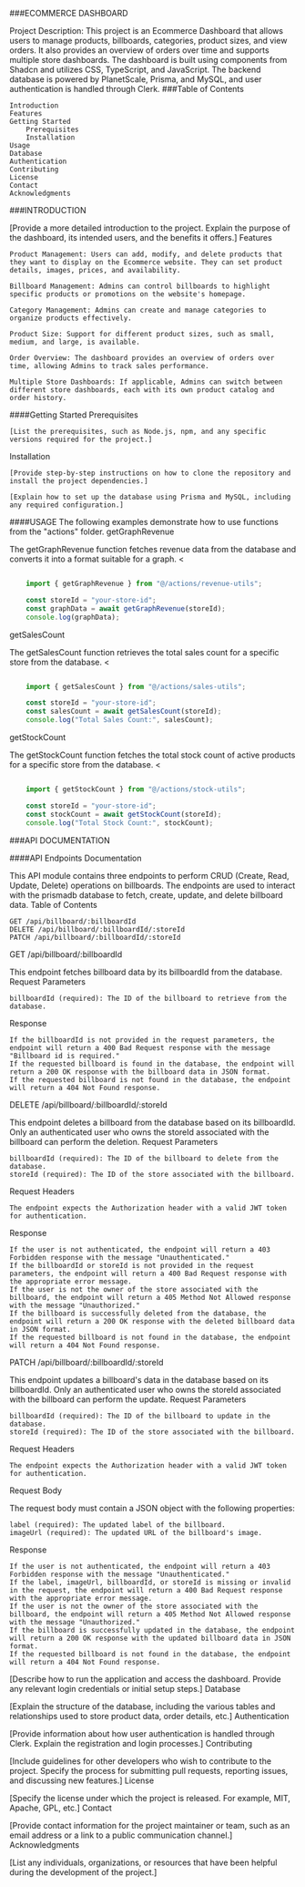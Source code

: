 ###ECOMMERCE DASHBOARD

Project Description:
This project is an Ecommerce Dashboard that allows users to manage products, billboards, categories, product sizes, and view orders. It also provides an overview of orders over time and supports multiple store dashboards. The dashboard is built using components from Shadcn and utilizes CSS, TypeScript, and JavaScript. The backend database is powered by PlanetScale, Prisma, and MySQL, and user authentication is handled through Clerk.
###Table of Contents

    Introduction
    Features
    Getting Started
        Prerequisites
        Installation
    Usage
    Database
    Authentication
    Contributing
    License
    Contact
    Acknowledgments

###INTRODUCTION

[Provide a more detailed introduction to the project. Explain the purpose of the dashboard, its intended users, and the benefits it offers.]
Features

    Product Management: Users can add, modify, and delete products that they want to display on the Ecommerce website. They can set product details, images, prices, and availability.

    Billboard Management: Admins can control billboards to highlight specific products or promotions on the website's homepage.

    Category Management: Admins can create and manage categories to organize products effectively.

    Product Size: Support for different product sizes, such as small, medium, and large, is available.

    Order Overview: The dashboard provides an overview of orders over time, allowing Admins to track sales performance.

    Multiple Store Dashboards: If applicable, Admins can switch between different store dashboards, each with its own product catalog and order history.

####Getting Started
Prerequisites

    [List the prerequisites, such as Node.js, npm, and any specific versions required for the project.]

Installation

    [Provide step-by-step instructions on how to clone the repository and install the project dependencies.]

    [Explain how to set up the database using Prisma and MySQL, including any required configuration.]
####USAGE
The following examples demonstrate how to use functions from the "actions" folder.
getGraphRevenue

The getGraphRevenue function fetches revenue data from the database and converts it into a format suitable for a graph.
<
```typescript

    import { getGraphRevenue } from "@/actions/revenue-utils";

    const storeId = "your-store-id";
    const graphData = await getGraphRevenue(storeId);
    console.log(graphData);

```
>

getSalesCount

The getSalesCount function retrieves the total sales count for a specific store from the database.
<
```typescript

    import { getSalesCount } from "@/actions/sales-utils";

    const storeId = "your-store-id";
    const salesCount = await getSalesCount(storeId);
    console.log("Total Sales Count:", salesCount);

```
>
getStockCount

The getStockCount function fetches the total stock count of active products for a specific store from the database.
<
```typescript

    import { getStockCount } from "@/actions/stock-utils";

    const storeId = "your-store-id";
    const stockCount = await getStockCount(storeId);
    console.log("Total Stock Count:", stockCount);

```
>
###API DOCUMENTATION

####API Endpoints Documentation

This API module contains three endpoints to perform CRUD (Create, Read, Update, Delete) operations on billboards. The endpoints are used to interact with the prismadb database to fetch, create, update, and delete billboard data.
Table of Contents

    GET /api/billboard/:billboardId
    DELETE /api/billboard/:billboardId/:storeId
    PATCH /api/billboard/:billboardId/:storeId

GET /api/billboard/:billboardId

This endpoint fetches billboard data by its billboardId from the database.
Request Parameters

    billboardId (required): The ID of the billboard to retrieve from the database.

Response

    If the billboardId is not provided in the request parameters, the endpoint will return a 400 Bad Request response with the message "Billboard id is required."
    If the requested billboard is found in the database, the endpoint will return a 200 OK response with the billboard data in JSON format.
    If the requested billboard is not found in the database, the endpoint will return a 404 Not Found response.

DELETE /api/billboard/:billboardId/:storeId

This endpoint deletes a billboard from the database based on its billboardId. Only an authenticated user who owns the storeId associated with the billboard can perform the deletion.
Request Parameters

    billboardId (required): The ID of the billboard to delete from the database.
    storeId (required): The ID of the store associated with the billboard.

Request Headers

    The endpoint expects the Authorization header with a valid JWT token for authentication.

Response

    If the user is not authenticated, the endpoint will return a 403 Forbidden response with the message "Unauthenticated."
    If the billboardId or storeId is not provided in the request parameters, the endpoint will return a 400 Bad Request response with the appropriate error message.
    If the user is not the owner of the store associated with the billboard, the endpoint will return a 405 Method Not Allowed response with the message "Unauthorized."
    If the billboard is successfully deleted from the database, the endpoint will return a 200 OK response with the deleted billboard data in JSON format.
    If the requested billboard is not found in the database, the endpoint will return a 404 Not Found response.

PATCH /api/billboard/:billboardId/:storeId

This endpoint updates a billboard's data in the database based on its billboardId. Only an authenticated user who owns the storeId associated with the billboard can perform the update.
Request Parameters

    billboardId (required): The ID of the billboard to update in the database.
    storeId (required): The ID of the store associated with the billboard.

Request Headers

    The endpoint expects the Authorization header with a valid JWT token for authentication.

Request Body

The request body must contain a JSON object with the following properties:

    label (required): The updated label of the billboard.
    imageUrl (required): The updated URL of the billboard's image.

Response

    If the user is not authenticated, the endpoint will return a 403 Forbidden response with the message "Unauthenticated."
    If the label, imageUrl, billboardId, or storeId is missing or invalid in the request, the endpoint will return a 400 Bad Request response with the appropriate error message.
    If the user is not the owner of the store associated with the billboard, the endpoint will return a 405 Method Not Allowed response with the message "Unauthorized."
    If the billboard is successfully updated in the database, the endpoint will return a 200 OK response with the updated billboard data in JSON format.
    If the requested billboard is not found in the database, the endpoint will return a 404 Not Found response.

[Describe how to run the application and access the dashboard. Provide any relevant login credentials or initial setup steps.]
Database

[Explain the structure of the database, including the various tables and relationships used to store product data, order details, etc.]
Authentication

[Provide information about how user authentication is handled through Clerk. Explain the registration and login processes.]
Contributing

[Include guidelines for other developers who wish to contribute to the project. Specify the process for submitting pull requests, reporting issues, and discussing new features.]
License

[Specify the license under which the project is released. For example, MIT, Apache, GPL, etc.]
Contact

[Provide contact information for the project maintainer or team, such as an email address or a link to a public communication channel.]
Acknowledgments

[List any individuals, organizations, or resources that have been helpful during the development of the project.]
